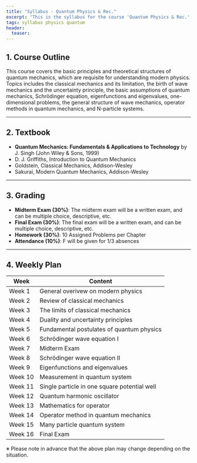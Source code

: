 ```yaml
---
title: "Syllabus - Quantum Physics & Rec."
excerpt: "This is the syllabus for the course 'Quantum Physics & Rec.'."
tags: syllabus physics quantum
header:
  teaser: 
---
```


## 1. Course Outline
This course covers the basic principles and theoretical structures of quantum mechanics, which are requisite
for understanding modern physics. Topics includes the classical mechanics and its limitation, the birth of wave
mechanics and the uncertainty principle, the basic assumptions of quantum mechanics, Schrödinger equation,
eigenfunctions and eigenvalues, one-dimensional problems, the general structure of wave mechanics,
operator methods in quantum mechanics, and N-particle systems.

---

## 2. Textbook
- **Quantum Mechanics: Fundamentals & Applications to Technology** by J. Singh (John Wiley & Sons, 1999)
- D. J. Griffiths, Introduction to Quantum Mechanics 
- Goldstein, Classical Mechanics, Addison-Wesley
- Sakurai, Modern Quantum Mechanics, Addison-Wesley

---

## 3. Grading
- **Midterm Exam (30%)**: The midterm exam will be a written exam, and can be multiple choice, descriptive, etc.
- **Final Exam (30%)**: The final exam will be a written exam, and can be multiple choice, descriptive, etc.
- **Homework (30%)**: 10 Assigned Problems per Chapter
- **Attendance (10%)**: F will be given for 1/3 absences

---

## 4. Weekly Plan

| Week | Content |
|------|------|
| Week 1 | General overivew on modern physics |
| Week 2 | Review of classical mechanics |
| Week 3 | The limits of classical mechanics |
| Week 4 | Duality and uncertainty principles |
| Week 5 | Fundamental postulates of quantum physics |
| Week 6 | Schrödinger wave equation I |
| Week 7 | Midterm Exam |
| Week 8 | Schrödinger wave equation II |
| Week 9 | Eigenfunctions and eigenvalues |
| Week 10 | Measurement in quantum system |
| Week 11 | Single particle in one square potential well |
| Week 12 | Quantum harmonic oscillator |
| Week 13 | Mathematics for operator |
| Week 14 | Operator method in quantum mechanics |
| Week 15 | Many particle quantum system |
| Week 16 | Final Exam |

※ Please note in advance that the above plan may change depending on the situation.